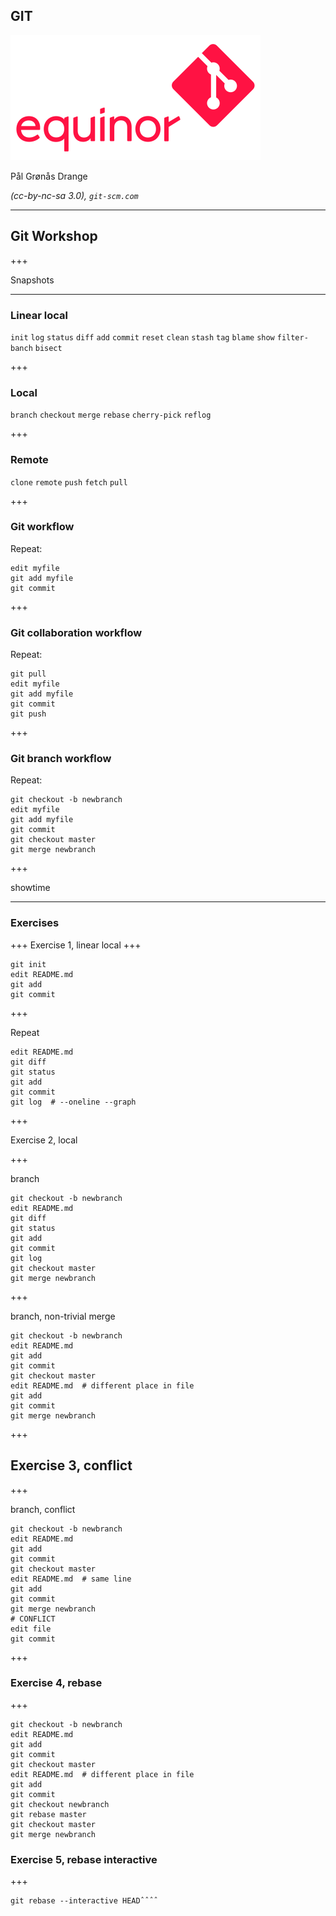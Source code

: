 ## GIT


![equinor](https://raw.githubusercontent.com/pgdr/talks/master/gitws/eq-git-small.png)

Pål Grønås Drange

_(cc-by-nc-sa 3.0), `git-scm.com`_

---

## Git Workshop

+++

Snapshots

---

### Linear local

`init` `log` `status` `diff` `add` `commit` `reset` `clean` `stash` `tag` `blame` `show` `filter-banch` `bisect`

+++
### Local

`branch` `checkout` `merge` `rebase` `cherry-pick` `reflog`

+++
### Remote

`clone` `remote` `push` `fetch` `pull`


+++
### Git workflow

Repeat:

```
edit myfile
git add myfile
git commit
```


+++
### Git collaboration workflow

Repeat:

```
git pull
edit myfile
git add myfile
git commit
git push
```


+++
### Git branch workflow

Repeat:

```
git checkout -b newbranch
edit myfile
git add myfile
git commit
git checkout master
git merge newbranch
```


+++

showtime

---
### Exercises
+++
Exercise 1, linear local
+++

```
git init
edit README.md
git add
git commit
```

+++

Repeat

```
edit README.md
git diff
git status
git add
git commit
git log  # --oneline --graph
```

+++

Exercise 2, local

+++

branch

```
git checkout -b newbranch
edit README.md
git diff
git status
git add
git commit
git log
git checkout master
git merge newbranch
```

+++

branch, non-trivial merge

```
git checkout -b newbranch
edit README.md
git add
git commit
git checkout master
edit README.md  # different place in file
git add
git commit
git merge newbranch
```

+++

## Exercise 3, conflict

+++

branch, conflict

```
git checkout -b newbranch
edit README.md
git add
git commit
git checkout master
edit README.md  # same line
git add
git commit
git merge newbranch
# CONFLICT
edit file
git commit
```

+++

### Exercise 4, rebase

+++

```
git checkout -b newbranch
edit README.md
git add
git commit
git checkout master
edit README.md  # different place in file
git add
git commit
git checkout newbranch
git rebase master
git checkout master
git merge newbranch
```

### Exercise 5, rebase interactive

+++

```
git rebase --interactive HEADˆˆˆˆ
```
